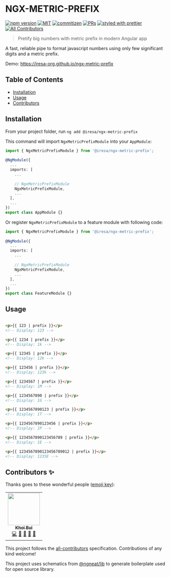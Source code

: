 # NGX-METRIC-PREFIX


[![npm version](https://badge.fury.io/js/%40iresa%2Fngx-metric-prefix.svg)](https://badge.fury.io/js/%40iresa%2Fngx-metric-prefix)
[![MIT](https://img.shields.io/packagist/l/doctrine/orm.svg?style=flat-square)]()
[![commitizen](https://img.shields.io/badge/commitizen-friendly-brightgreen.svg?style=flat-square)]()
[![PRs](https://img.shields.io/badge/PRs-welcome-brightgreen.svg?style=flat-square)]()
[![styled with prettier](https://img.shields.io/badge/styled_with-prettier-ff69b4.svg?style=flat-square)](https://github.com/prettier/prettier)
[![All Contributors](https://img.shields.io/badge/all_contributors-1-orange.svg?style=flat-square)](#contributors-)

> Pretify big numbers with metric prefix in modern Angular app

A fast, reliable pipe to format javascript numbers using only few significant digits and a metric prefix. 

Demo: https://iresa-org.github.io/ngx-metric-prefix


## Table of Contents

- [Installation](#installation)
- [Usage](#usage)
- [Contributors](#contributors-)

## Installation

From your project folder, run `ng add @iresa/ngx-metric-prefix`

This command will import `NgxMetricPrefixModule` into your `AppModule`:

```ts
import { NgxMetricPrefixModule } from '@iresa/ngx-metric-prefix';
 
@NgModule({
  ...
  imports: [
    ...
    
    // NgxMetricPrefixModule
    NgxMetricPrefixModule, 
    ...
  ],
  ...
})
export class AppModule {}
```

Or register `NgxMetricPrefixModule` to a feature module with following code:

```ts
import { NgxMetricPrefixModule } from '@iresa/ngx-metric-prefix';
 
@NgModule({
  ...
  imports: [
    ...
    
    // NgxMetricPrefixModule
    NgxMetricPrefixModule, 
    ...
  ],
  ...
})
export class FeatureModule {}
```

## Usage

```html

<p>{{ 123 | prefix }}</p>
<!-- Display: 123 -->

<p>{{ 1234 | prefix }}</p>
<!-- Display: 1k -->

<p>{{ 12345 | prefix }}</p>
<!-- Display: 12k -->

<p>{{ 123456 | prefix }}</p>
<!-- Display: 123k -->

<p>{{ 1234567 | prefix }}</p>
<!-- Display: 1M -->

<p>{{ 1234567890 | prefix }}</p>
<!-- Display: 1G -->

<p>{{ 1234567890123 | prefix }}</p>
<!-- Display: 1T -->

<p>{{ 1234567890123456 | prefix }}</p>
<!-- Display: 1P -->

<p>{{ 1234567890123456789 | prefix }}</p>
<!-- Display: 1E -->

<p>{{ 1234567890123456789012 | prefix }}</p>
<!-- Display: 1235E -->

```

## Contributors ✨

Thanks goes to these wonderful people ([emoji key](https://allcontributors.org/docs/en/emoji-key)):

<!-- ALL-CONTRIBUTORS-LIST:START - Do not remove or modify this section -->
<!-- prettier-ignore-start -->
<!-- markdownlint-disable -->
<table>
  <tr>
    <td align="center"><a href="https://github.com/kxbui"><img src="https://avatars2.githubusercontent.com/u/5092371?v=4?s=100" width="100px;" alt=""/><br /><sub><b>Khoi Bui</b></sub></a><br /><a href="https://github.com/@iresa/ngx-metric-prefix/commits?author=kxbui" title="Code">💻</a> <a href="#design-kxbui" title="Design">🎨</a> <a href="https://github.com/@iresa/ngx-metric-prefix/commits?author=kxbui" title="Documentation">📖</a> <a href="#ideas-kxbui" title="Ideas, Planning, & Feedback">🤔</a> <a href="#projectManagement-kxbui" title="Project Management">📆</a></td>
  </tr>
</table>

<!-- markdownlint-enable -->
<!-- prettier-ignore-end -->
<!-- ALL-CONTRIBUTORS-LIST:END -->

This project follows the [all-contributors](https://github.com/all-contributors/all-contributors) specification. Contributions of any kind welcome!

This project uses schematics from [@ngneat/lib](https://github.com/ngneat/lib) to generate boilerplate used for open source library. 
